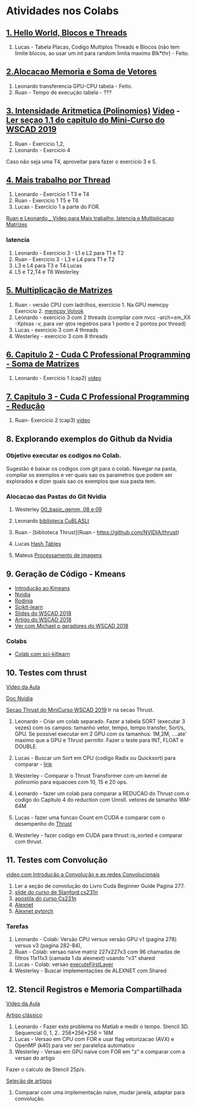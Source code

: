# Atividades nos Colabs

## [1. Hello World, Blocos e Threads](https://colab.research.google.com/drive/1INsl6NddQSyR-O8I2ivKWB3bmP1T20NN?usp=sharing)

1. Lucas - Tabela Placas, Codigo Multiplos Threads e Blocos (não tem limite blocos, ao usar um int para random limita maximo Blk*thr) - Feito.

## [2.Alocacao Memoria e Soma de Vetores](https://colab.research.google.com/drive/1R_DOeVF2_N_Fjrry-cK7WVifVw3a37xE?usp=sharing#scrollTo=bhp-cmJnyI1c)

1. Leonardo transferencia GPU-CPU tabela - Feito. 
1. Ruan - Tempo de execução tabela - ???

## [3. Intensidade Aritmetica (Polinomios)](https://colab.research.google.com/drive/1w_G16IwUZVhMzvU-uWpjGx965gkzByoO?usp=sharing) [Video](https://youtu.be/0Upfm1wktRE) - [Ler seçao 1.1 do capitulo do Mini-Curso do WSCAD 2019](https://sol.sbc.org.br/livros/index.php/sbc/catalog/view/46/200/414-2)

1. Ruan - Exercicio 1,2,
1. Leonardo - Exercicio 4

Caso não seja uma T4, aproveitar para fazer o exercicio 3 e 5.

## [4. Mais trabalho por Thread](https://colab.research.google.com/drive/1CgR9VjmzA_9RLtTaRk1NhHlkJatqTl_f?usp=sharing)

1. Leonardo - Exercicio 1 T3 e T4
2. Ruan -  Exercicio 1 T5 e T6
3. Lucas - Exercicio 1 a parte do FOR.

[Ruan e Leonardo _ Video para Mais trabalho, latencia e Multiplicacao Matrizes](https://www.youtube.com/playlist?list=PLcvOyD_LMr6l2OmlneylIx8OR9MbpQ-jM)

### latencia
1. Leonardo - Exercicio 3 - L1 e L2 para T1 e T2 
2. Ruan - Exercicio 3 - L3 e L4 para T1 e T2 
3. L3 e L4 para T3 e T4 Lucas
4. L5 e T2,T4 e T6 Westerley

## [5. Multiplicação de Matrizes](https://colab.research.google.com/drive/11PgsBNA-5Q8A3Kuy6QQINzoiKJKrYX_y?usp=sharing)

1. Ruan - versão CPU com ladrilhos, exercicio 1. Na GPU memcpy Exercicio 2. [memcpy Volvok](https://bitbucket.org/rvuduc/volkov-gtc10/src/master/memcpy_k.cu)
2. Leonardo - exercicio 3 com 2 threads (compilar com nvcc -arch=sm_XX -Xptxas -v, para ver qtos registros para 1 ponto e 2 pontos por thread)
3. Lucas - exercicio 3 com 4 threads
4. Westerley - exercicio 3 com 8 threads

## [6. Capitulo 2 - Cuda C Professional Programming - Soma de Matrizes](https://colab.research.google.com/drive/12gSlJmMHrUOQyZDg8Io9gptJ2_dckSNp?usp=sharing#scrollTo=esfCfLsZ5QRV)

1. Leonardo - Exercicio 1 (cap2) [video](https://www.youtube.com/watch?v=uzE6ztaVjTw&list=PLcvOyD_LMr6lZ35IJrqjeF1bUex6Jd7Rh&index=1)

## [7. Capitulo 3 - Cuda C Professional Programming - Redução ](https://colab.research.google.com/drive/12gSlJmMHrUOQyZDg8Io9gptJ2_dckSNp?usp=sharing#scrollTo=esfCfLsZ5QRV)

1. Ruan- Exercicio 2 (cap3) [video](https://www.youtube.com/watch?v=OuMY259rXW4&list=PLcvOyD_LMr6lZ35IJrqjeF1bUex6Jd7Rh&index=3)

## 8. Explorando exemplos do Github da Nvidia

### Objetivo executar os codigos no Colab.
Sugestão é baixar os codigos com git para o colab. Navegar na pasta, compilar os exemplos e ver quais sao os parametros que podem ser explorados e dizer quais sao os exemplos que sua pasta tem.

### Alocacao das Pastas do Git Nvidia

1. Westerley [00_basic_gemm, 08 e 09](https://github.com/NVIDIA/cutlass/tree/master/examples)

2. Leonardo [biblioteca CuBLASLt](https://github.com/NVIDIA/CUDALibrarySamples/tree/master/cuBLASLt)

3. Ruan - [biblioteca Thrust](Ruan - https://github.com/NVIDIA/thrust)

4. Lucas  [Hash Tables](https://github.com/NVIDIA/cuCollections/tree/dev/benchmarks/hash_table)

5.  Mateus [Processamento de imagens](https://github.com/NVIDIA/CUDALibrarySamples/tree/master/NPP)

## 9. Geração de Código - Kmeans

* [Introdução ao Kmeans](https://www.analyticsvidhya.com/blog/2019/08/comprehensive-guide-k-means-clustering/)
* [Nvidia](https://github.com/NVIDIA/kmeans)
* [Rodinia](https://github.com/JuliaParallel/rodinia/tree/master/cuda/kmeans)
* [Scikit-learn](https://scikit-learn.org/stable/modules/generated/sklearn.cluster.KMeans.html)
* [Slides do WSCAD 2018](https://docs.google.com/presentation/d/1jjb98MBgeKWKQI10fiYKADVVQEt05piqvneKjjx3dkw/edit?usp=sharing)
* [Artigo do WSCAD 2018](https://github.com/arduinoufv/inf653/blob/main/2020/Kmeans___IEEE___portugues.pdf)
* [Ver com Michael o geradores do WSCAD 2018](https://github.com/canesche/kmeans)

### Colabs
* [Colab com sci-kitlearn](https://colab.research.google.com/drive/1GDuT3ByCQrm05DQL98hpxVIhkjlYaSpl)


## 10. Testes com thrust

[Video da Aula](https://www.youtube.com/playlist?list=PLcvOyD_LMr6n1wZQe3m37o5qnrtwwd-9u)

[Doc Nvidia](https://docs.nvidia.com/cuda/thrust/index.html)

[Secao Thrust do MiniCurso WSCAD 2019](https://colab.research.google.com/drive/17IslqFWtsMhYXqOaeA8vP6cRgmDpkJGM?usp=sharing)
Ir na secao Thrust.

1. Leonardo - Criar um colab separado. Fazer a tabela SORT (executar 3 vezes) com os campos: tamanho vetor, tempo, tempo transfer, Sort/s, GPU. Se possivel executar em 2 GPU com os tamanhos: 1M,2M, ....ate' maximo que a GPU e Thrust permitir.  Fazer o teste para INT, FLOAT e DOUBLE. 

2. Lucas - Buscar um Sort em CPU (codigo Radix ou Quicksort) para comparar  - [link](https://cs.stackexchange.com/questions/3/why-is-quicksort-better-than-other-sorting-algorithms-in-practice)

3. Westerley - Comparar o Thrust Transformer com um kernel de polinomio para equacoes com 10, 15 e 20 ops.

4. Leonardo - fazer um colab para comparar a REDUCAO do Thrust com o codigo do Capitulo 4 do reduction com Unroll. vetores de tamanho 16M-64M

5. Lucas - fazer uma funcao Count em CUDA e comparar com o desempenho do [Thrust](https://docs.nvidia.com/cuda/thrust/index.html)

6. Westerley - fazer codigo em CUDA para thrust::is_sorted e comparar com thrust. 





## 11. Testes com Convolução

[video com Introdução a Convolução e as redes Convolucionais](https://www.youtube.com/playlist?list=PLcvOyD_LMr6me43_cMTJ4M4GpvegDB36O)

1. Ler a seção de convolução do Livro Cuda Beginner Guide Pagina 277.
2. [slide do curso de Stanford cs231n](http://cs231n.stanford.edu/slides/2020/lecture_5.pdf)
3. [apostila do curso Cs231n](https://cs231n.github.io/convolutional-networks/)
4. [Alexnet](https://github.com/pratikpv/alexnet/blob/master/GPU/cuda/alexnet_host.cu)
5. [Alexnet pytorch](https://github.com/dansuh17/alexnet-pytorch/blob/d0c1b1c52296ffcbecfbf5b17e1d1685b4ca6744/model.py#L40)

### Tarefas 
 1. Leonardo - Colab: Versão CPU versus versão GPU v1 (pagina 278) versus v3 (pagina 282-84), 
 2. Ruan - Colab: versao naive matriz 227x227x3 com 96 chamadas de filtros 11x11x3 (camada 1 da alexnext) usando "v3" shared
 3. Lucas - Colab: versao [executeFirstLayer](https://github.com/pratikpv/alexnet/blob/master/GPU/cuda/an_kernel.cu)
 4. Westerley - Buscar implementações de ALEXNET com Shared
 


## 12. Stencil Registros e Memoria Compartilhada

[Video da Aula](https://www.youtube.com/playlist?list=PLcvOyD_LMr6n1wZQe3m37o5qnrtwwd-9u)

[Artigo clássico](http://developer.download.nvidia.com/CUDA/CUDA_Zone/papers/gpu_3dfd_rev.pdf)

1. Leonardo - Fazer este problema no Matlab e medir o tempo. Stencil 3D. Sequencial 0, 1, 2..  256\*256\*256 = 16M
2. Lucas - Versao em CPU com FOR e usar flag vetorizacao (AVX) e OpenMP (k40) para ver ser paraleliza automatico
3. Westerley - Versao em GPU naive com FOR em "z" e comparar com a versao do artigo

Fazer o calculo de Stencil 25p/s.



[Seleção de artigos](https://docs.google.com/presentation/d/1UzVE37XMght3-beY0wmbBvZjbMtJp50diNAI3FssW8I/edit?usp=sharing)


1. Comparar com uma implementação naive, mudar janela, adaptar para convolução.









